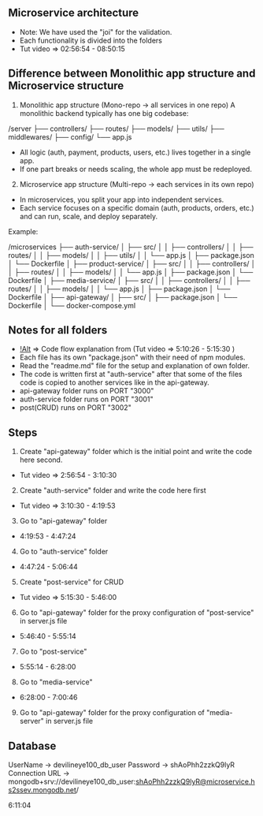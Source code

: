 ## Microservice architecture
- Note: We have used the "joi" for the validation.
- Each functionality is divided into the folders
- Tut video => 02:56:54 - 08:50:15

## Difference between Monolithic app structure and Microservice structure

1. Monolithic app structure (Mono-repo -> all services in one repo)
A monolithic backend typically has one big codebase:

/server
 ├── controllers/
 ├── routes/
 ├── models/
 ├── utils/
 ├── middlewares/
 ├── config/
 └── app.js

- All logic (auth, payment, products, users, etc.) lives together in a single app.
- If one part breaks or needs scaling, the whole app must be redeployed.

2. Microservice app structure (Multi-repo -> each services in its own repo)
- In microservices, you split your app into independent services.
- Each service focuses on a specific domain (auth, products, orders, etc.) and can run, scale, and deploy separately.

Example:

/microservices
 ├── auth-service/
 │    ├── src/
 │    │    ├── controllers/
 │    │    ├── routes/
 │    │    ├── models/
 │    │    ├── utils/
 │    │    └── app.js
 │    ├── package.json
 │    └── Dockerfile
 │
 ├── product-service/
 │    ├── src/
 │    │    ├── controllers/
 │    │    ├── routes/
 │    │    ├── models/
 │    │    └── app.js
 │    ├── package.json
 │    └── Dockerfile
 │
 ├── media-service/
 │    ├── src/
 │    │    ├── controllers/
 │    │    ├── routes/
 │    │    ├── models/
 │    │    └── app.js
 │    ├── package.json
 │    └── Dockerfile
 │
 ├── api-gateway/
 │    ├── src/
 │    ├── package.json
 │    └── Dockerfile
 │
 └── docker-compose.yml


 ## Notes for all folders
- [!Alt](./Code-flow.png) => Code flow explanation from (Tut video => 5:10:26 - 5:15:30 )
- Each file has its own "package.json" with their need of npm modules. 
- Read the "readme.md" file for the setup and explanation of own folder.
- The code is written first at "auth-service" after that some of the files code is copied to another services like in the api-gateway.
- api-gateway folder runs on PORT "3000"
- auth-service folder runs on PORT "3001"
- post(CRUD) runs on PORT "3002"

## Steps
 1. Create "api-gateway" folder which is the initial point and write the code here second.
 - Tut video => 2:56:54 - 3:10:30

 2. Create "auth-service" folder and write the code here first
 - Tut video => 3:10:30 - 4:19:53

 3. Go to "api-gateway" folder
 - 4:19:53 - 4:47:24

 4. Go to "auth-service" folder
 - 4:47:24 - 5:06:44

 5. Create "post-service" for CRUD
 - Tut video => 5:15:30 - 5:46:00 

 6. Go to "api-gateway" folder for the proxy configuration of "post-service" in server.js file
 - 5:46:40 - 5:55:14

 7. Go to "post-service"
 - 5:55:14 - 6:28:00

 8. Go to "media-service"
 - 6:28:00 - 7:00:46

 9. Go to "api-gateway" folder for the proxy configuration of "media-server" in server.js file

 ## Database 
 UserName -> devilineye100_db_user
 Password -> shAoPhh2zzkQ9lyR
 Connection URL -> mongodb+srv://devilineye100_db_user:shAoPhh2zzkQ9lyR@microservice.hs2ssev.mongodb.net/


6:11:04
